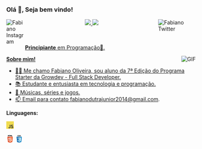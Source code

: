 <h3 title="title"> Olá 👋, Seja bem vindo!</h3>


<a href="https://www.instagram.com/fabianofdojr/">
  <img align="left" alt="Fabiano Instagram" width="50px" src="https://cdn.jsdelivr.net/npm/simple-icons@v3/icons/instagram.svg" />
</a>
</a>
<a href="https://twitter.com/Fabiano_fdojr">
  <img align="right" alt="Fabiano Twitter" width="100px" src="https://cdn.jsdelivr.net/npm/simple-icons@3.13.0/icons/twitter.svg" />
</a>

<div align="center">
  <a href="https://github.com/fabianofdojr">
  <img height="180em" src="https://github-readme-stats.vercel.app/api?username=fabianofdojr&show_icons=true&theme=dracula&include_all_commits=true&count_private=true"/>
  <img height="180em" src="https://github-readme-stats.vercel.app/api/top-langs/?username=fabianofdojr&layout=compact&langs_count=7&theme=dracula"/>
</div>


<br />
<br />

**Principiante** em Programação🚀.
 

  <img align="right" alt="GIF" src="https://i.pinimg.com/originals/e4/26/70/e426702edf874b181aced1e2fa5c6cde.gif" />

**Sobre mim!**

- 👋🏻 Me chamo Fabiano Oliveira, sou aluno da 7ª Edição do Programa Starter da Growdev - Full Stack Developer.
- 📚 Estudante e entusiasta em tecnologia e programação. 
- 🎵 Músicas, séries e jogos.
- 📫 Email para contato [fabianodutrajunior2014@gmail.com](mailto:fabianodutrajunior2014@gmail.com).



**Linguagens:**  

<code><img height="20" src="https://raw.githubusercontent.com/github/explore/80688e429a7d4ef2fca1e82350fe8e3517d3494d/topics/javascript/javascript.png"></code>

<code><img height="20" src="https://raw.githubusercontent.com/github/explore/80688e429a7d4ef2fca1e82350fe8e3517d3494d/topics/html/html.png"></code>
<code><img height="20" src="https://raw.githubusercontent.com/github/explore/80688e429a7d4ef2fca1e82350fe8e3517d3494d/topics/css/css.png"></code>

<br />
<br />
